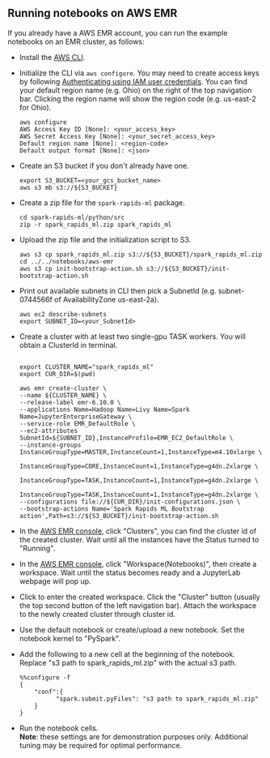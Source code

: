 ## Running notebooks on AWS EMR 

If you already have a AWS EMR account, you can run the example notebooks on an EMR cluster, as follows:
- Install the [AWS CLI](https://docs.aws.amazon.com/emr/latest/EMR-on-EKS-DevelopmentGuide/setting-up-cli.html).
- Initialize the CLI via `aws configure`. You may need to create access keys by following [Authenticating using IAM user credentials](https://docs.aws.amazon.com/cli/latest/userguide/cli-authentication-user.html). You can find your default region name (e.g. Ohio) on the right of the top navigation bar. Clicking the region name will show the region code (e.g. us-east-2 for Ohio). 
  ```
  aws configure
  AWS Access Key ID [None]: <your_access_key>
  AWS Secret Access Key [None]: <your_secret_access_key>
  Default region name [None]: <region-code>
  Default output format [None]: <json>
  ```
- Create an S3 bucket if you don't already have one.
  ```
  export S3_BUCKET=<your_gcs_bucket_name>
  aws s3 mb s3://${S3_BUCKET}
  ```
- Create a zip file for the `spark-rapids-ml` package.
  ```
  cd spark-rapids-ml/python/src
  zip -r spark_rapids_ml.zip spark_rapids_ml
  ```
- Upload the zip file and the initialization script to S3.
  ```
  aws s3 cp spark_rapids_ml.zip s3://${S3_BUCKET}/spark_rapids_ml.zip
  cd ../../notebooks/aws-emr
  aws s3 cp init-bootstrap-action.sh s3://${S3_BUCKET}/init-bootstrap-action.sh
  ```
- Print out available subnets in CLI then pick a SubnetId (e.g. subnet-0744566f of AvailabilityZone us-east-2a).

  ```
  aws ec2 describe-subnets
  export SUBNET_ID=<your_SubnetId>
  ```

- Create a cluster with at least two single-gpu TASK workers. You will obtain a ClusterId in terminal.  

  ```

  export CLUSTER_NAME="spark_rapids_ml"
  export CUR_DIR=$(pwd)

  aws emr create-cluster \
  --name ${CLUSTER_NAME} \
  --release-label emr-6.10.0 \
  --applications Name=Hadoop Name=Livy Name=Spark Name=JupyterEnterpriseGateway \
  --service-role EMR_DefaultRole \
  --ec2-attributes SubnetId=${SUBNET_ID},InstanceProfile=EMR_EC2_DefaultRole \
  --instance-groups InstanceGroupType=MASTER,InstanceCount=1,InstanceType=m4.10xlarge \
                    InstanceGroupType=CORE,InstanceCount=1,InstanceType=g4dn.2xlarge \
                    InstanceGroupType=TASK,InstanceCount=1,InstanceType=g4dn.2xlarge \
                    InstanceGroupType=TASK,InstanceCount=1,InstanceType=g4dn.2xlarge \
  --configurations file://${CUR_DIR}/init-configurations.json \
  --bootstrap-actions Name='Spark Rapids ML Bootstrap action',Path=s3://${S3_BUCKET}/init-bootstrap-action.sh
  ```
- In the [AWS EMR console](https://console.aws.amazon.com/emr/), click "Clusters", you can find the cluster id of the created cluster. Wait until all the instances have the Status turned to "Running".
- In the [AWS EMR console](https://console.aws.amazon.com/emr/), click "Workspace(Notebooks)", then create a workspace. Wait until the status becomes ready and a JupyterLab webpage will pop up. 

- Click to enter the created workspace. Click the "Cluster" button (usually the top second button of the left navigation bar). Attach the workspace to the newly created cluster through cluster id.

- Use the default notebook or create/upload a new notebook. Set the notebook kernel to "PySpark".  

- Add the following to a new cell at the beginning of the notebook. Replace "s3 path to spark\_rapids\_ml.zip" with the actual s3 path.  
  ```
  %%configure -f
  {
      "conf":{
            "spark.submit.pyFiles": "s3 path to spark_rapids_ml.zip"
      }
  }
  
  ```
- Run the notebook cells.  
  **Note**: these settings are for demonstration purposes only.  Additional tuning may be required for optimal performance.
